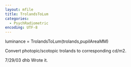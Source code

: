 ```yaml
---
layout: mfile
title: TrolandsToLum
categories:
  - PsychRadiometric
encoding: UTF-8
---
```


luminance = TrolandsToLum(trolands,pupilAreaMM)

Convert photopic/scotopic trolands to corresponding cd/m2.

7/29/03  dhb  Wrote it.